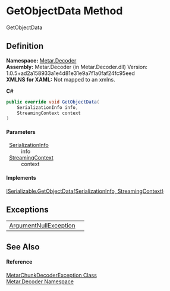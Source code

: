 # GetObjectData Method


GetObjectData



## Definition
**Namespace:** <a href="N_Metar_Decoder.md">Metar.Decoder</a>  
**Assembly:** Metar.Decoder (in Metar.Decoder.dll) Version: 1.0.5+ad2a158933a1e4d81e31e9a7f1a0faf24fc95eed  
**XMLNS for XAML:** Not mapped to an xmlns.

**C#**
``` C#
public override void GetObjectData(
	SerializationInfo info,
	StreamingContext context
)
```



#### Parameters
<dl><dt>  <a href="https://learn.microsoft.com/dotnet/api/system.runtime.serialization.serializationinfo" target="_blank" rel="noopener noreferrer">SerializationInfo</a></dt><dd>info</dd><dt>  <a href="https://learn.microsoft.com/dotnet/api/system.runtime.serialization.streamingcontext" target="_blank" rel="noopener noreferrer">StreamingContext</a></dt><dd>context</dd></dl>

#### Implements
<a href="https://learn.microsoft.com/dotnet/api/system.runtime.serialization.iserializable.getobjectdata" target="_blank" rel="noopener noreferrer">ISerializable.GetObjectData(SerializationInfo, StreamingContext)</a>  


## Exceptions
<table>
<tr>
<td><a href="https://learn.microsoft.com/dotnet/api/system.argumentnullexception" target="_blank" rel="noopener noreferrer">ArgumentNullException</a></td>
<td /></tr>
</table>

## See Also


#### Reference
<a href="T_Metar_Decoder_MetarChunkDecoderException.md">MetarChunkDecoderException Class</a>  
<a href="N_Metar_Decoder.md">Metar.Decoder Namespace</a>  
